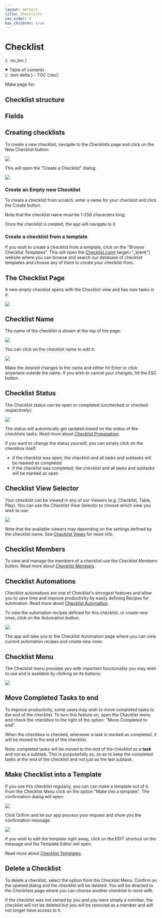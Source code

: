 ```yaml
---
layout: default
title: Checklists
nav_order: 4
has_children: true
---
```

# Checklist
{: .no_toc }


<details open markdown="block">
  <summary>
    Table of contents
  </summary>
  {: .text-delta }
- TOC
{:toc}
</details>

Make page for:
## Checklist structure
## Fields

## Creating checklists
To create a new checklist, navigate to the Checklists page and click on the New Checklist button:

![](/assets/images/checklists/checklist-add.png)

This will open the "Create a Checklist" dialog:

![](/assets/images/checklists/checklist-add-dialog.png)

### Create an Empty new Checklist
To create a checklist from scratch, enter a name for your checklist and click the Create button.

Note that the checklist name must be 1-256 characters long. 

Once the checklist is created, the app will navigate to it.

### Create a checklist from a template
If you wish to create a checklist from a template, click on the "Browse Checklist Templates". This will open the [Checklist.com](https://checklist.com/templates){:target="_blank"} website where you can browse and search our database of checklist templates and choose any of them to create your checklist from.

## The Checklist Page
A new empty checklist opens with the Checklist view and has now tasks in it:

![](/assets/images/checklists/checklist-new.png)

## Checklist Name
The name of the checklist is shown at the top of the page:

![](/assets/images/checklists/checklist-page-name.png)

You can click on the checklist name to edit it:

![](/assets/images/checklists/checklist-page-name-edit.png)

Make the desired changes to the name and either hit Enter or click anywhere outside the name. If you wish to cancel your changes, hit the ESC button.

## Checklist Status
The Checklist status can be open or completed (unchecked or checked respectively):

![](/assets/images/checklists/checklist-page-status.png)

The status will automtically get updated based on the status of the checklists tasks. Read more about  [Checklist Propagation](/checklist/propagation).

If you want to change the status yourself, you can simply click on the checkbox itself:
* if the checklist was open, the checklist and all tasks and subtasks will be marked as completed
* if the checklist was completed, the checklist and all tasks and subtasks will be marked as open

## Checklist View Selector
Your checklist can be viewed in any of our Viewers (e.g. Checklist, Table, Play). You can use the Checklist View Selector to choose which view you wish to use:

![](/assets/images/checklists/checklist-page-view-selector.png)

Note that the available viewers may depending on the settings defined by the checklist owne. See [Checklist Views](/checklist/views) for more info.

## Checklist Members
To view and manage the members of a checklist use the Checklist Members button. Read more about [Checklist Members](/checklist/checklist-members).

## Checklist Automations
Checklist automations are one of Checklist's strongest features and allow you to save time and improve productivity by easily defining Recipes for automation. Read more about [Checklist Automation](/automation).

To view the automation recipes defined for this checklist, or create new ones, click on the Automation button:

![](/assets/images/checklists/checklist-page-automation.png)

The app will take you to the Checklist Automation page where you can view current automation recipes and create new ones.

## Checklist Menu
The Checklist menu provides you with important functionality you may wish to use and is available by clicking on its buttons:

![](/assets/images/checklists/checklist-page-menu.png)

## Move Completed Tasks to end
To improve productivity, some users may wish to move completed tasks to the end of the checklist. To turn this feature on, open the Checklist menu and check the checkbox to the right of the option: "Move Completed to end". 

When the checkbox is checked, whenever a task is marked as completed, it will be moved to the end of the checklist. 

Note: completed tasks will be moved to the end of the checklist as a **task** and not as a subtask. This is purposefully so, so as to keep the completed tasks at the end of the checklist and not just as the last subtask.

## Make Checklist into a Template
If you use this checklist regularly, you can can make a template out of it. From the Checklist Menu click on the option "Make into a template". The confirmation dialog will open:

![](/assets/images/checklists/checklist-make-template-dialog.png)

Click Cnfirm and let our app process your request and show you the confirmation message:

![](/assets/images/checklists/checklist-make-template-confirmed.png)

If you wish to edit the template right away, click on the EDIT shortcut on the message and the Template Editor will open.

Read more about [Checklist Templates](/templates).

## Delete a Checklist
To delete a checklist, select the option from the Checklist Menu. Confirm on the opened dialog and the checklist will be deleted. You will be directed to the Checklists page where you can choose another checklist to work with.

If the checklist was not owned by you and you were simply a member, the checklist will not be deleted but you will be removed as a member and will not longer have access to it.